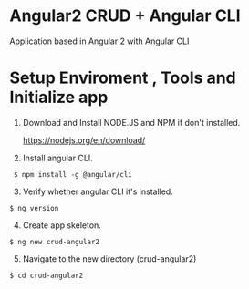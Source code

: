 # Angular2 CRUD + Angular CLI 
Application based in Angular 2 with Angular CLI

 
# Setup Enviroment ,  Tools and Initialize app
1. Download and Install NODE.JS and NPM if  don't installed.

     https://nodejs.org/en/download/
     
2. Install angular CLI.
 ```
  $ npm install -g @angular/cli
```
    
3. Verify whether angular CLI it's installed. 
 ```
$ ng version
```

4. Create app skeleton.
 ```
 $ ng new crud-angular2
```
5. Navigate to the new directory (crud-angular2)
 ```
 $ cd crud-angular2
```


